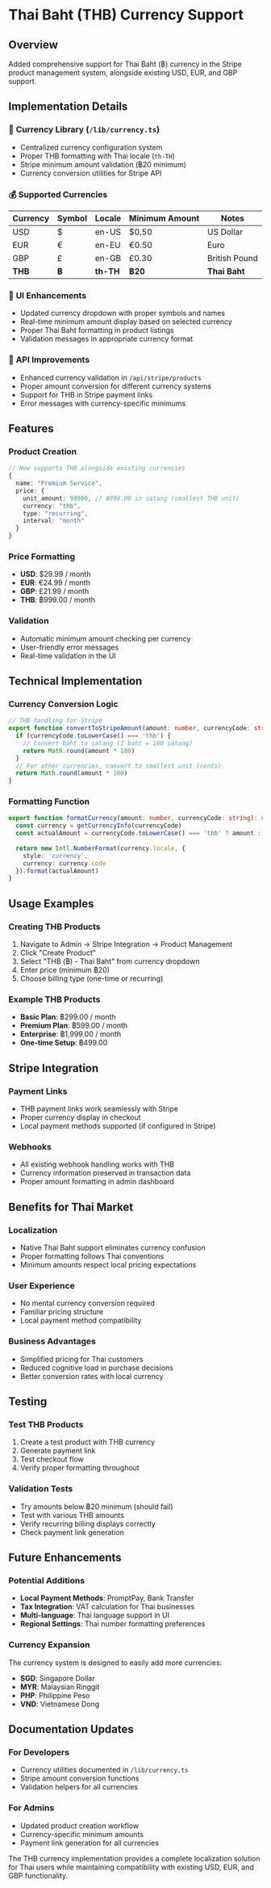 # Thai Baht (THB) Currency Support

## Overview
Added comprehensive support for Thai Baht (฿) currency in the Stripe product management system, alongside existing USD, EUR, and GBP support.

## Implementation Details

### 🏦 **Currency Library** (`/lib/currency.ts`)
- Centralized currency configuration system
- Proper THB formatting with Thai locale (`th-TH`)
- Stripe minimum amount validation (฿20 minimum)
- Currency conversion utilities for Stripe API

### 💰 **Supported Currencies**
| Currency | Symbol | Locale | Minimum Amount | Notes |
|----------|--------|--------|----------------|-------|
| USD | $ | en-US | $0.50 | US Dollar |
| EUR | € | en-EU | €0.50 | Euro |
| GBP | £ | en-GB | £0.30 | British Pound |
| **THB** | **฿** | **th-TH** | **฿20** | **Thai Baht** |

### 🎨 **UI Enhancements**
- Updated currency dropdown with proper symbols and names
- Real-time minimum amount display based on selected currency
- Proper Thai Baht formatting in product listings
- Validation messages in appropriate currency format

### 🔧 **API Improvements**
- Enhanced currency validation in `/api/stripe/products`
- Proper amount conversion for different currency systems
- Support for THB in Stripe payment links
- Error messages with currency-specific minimums

## Features

### **Product Creation**
```typescript
// Now supports THB alongside existing currencies
{
  name: "Premium Service",
  price: {
    unit_amount: 99900, // ฿999.00 in satang (smallest THB unit)
    currency: "thb",
    type: "recurring",
    interval: "month"
  }
}
```

### **Price Formatting**
- **USD**: $29.99 / month
- **EUR**: €24.99 / month  
- **GBP**: £21.99 / month
- **THB**: ฿999.00 / month

### **Validation**
- Automatic minimum amount checking per currency
- User-friendly error messages
- Real-time validation in the UI

## Technical Implementation

### **Currency Conversion Logic**
```typescript
// THB handling for Stripe
export function convertToStripeAmount(amount: number, currencyCode: string): number {
  if (currencyCode.toLowerCase() === 'thb') {
    // Convert baht to satang (1 baht = 100 satang)
    return Math.round(amount * 100)
  }
  // For other currencies, convert to smallest unit (cents)
  return Math.round(amount * 100)
}
```

### **Formatting Function**
```typescript
export function formatCurrency(amount: number, currencyCode: string): string {
  const currency = getCurrencyInfo(currencyCode)
  const actualAmount = currencyCode.toLowerCase() === 'thb' ? amount : amount / 100
  
  return new Intl.NumberFormat(currency.locale, {
    style: 'currency',
    currency: currency.code
  }).format(actualAmount)
}
```

## Usage Examples

### **Creating THB Products**
1. Navigate to Admin → Stripe Integration → Product Management
2. Click "Create Product"
3. Select "THB (฿) - Thai Baht" from currency dropdown
4. Enter price (minimum ฿20)
5. Choose billing type (one-time or recurring)

### **Example THB Products**
- **Basic Plan**: ฿299.00 / month
- **Premium Plan**: ฿599.00 / month
- **Enterprise**: ฿1,999.00 / month
- **One-time Setup**: ฿499.00

## Stripe Integration

### **Payment Links**
- THB payment links work seamlessly with Stripe
- Proper currency display in checkout
- Local payment methods supported (if configured in Stripe)

### **Webhooks**
- All existing webhook handling works with THB
- Currency information preserved in transaction data
- Proper amount formatting in admin dashboard

## Benefits for Thai Market

### **Localization**
- Native Thai Baht support eliminates currency confusion
- Proper formatting follows Thai conventions
- Minimum amounts respect local pricing expectations

### **User Experience**
- No mental currency conversion required
- Familiar pricing structure
- Local payment method compatibility

### **Business Advantages**
- Simplified pricing for Thai customers
- Reduced cognitive load in purchase decisions
- Better conversion rates with local currency

## Testing

### **Test THB Products**
1. Create a test product with THB currency
2. Generate payment link
3. Test checkout flow
4. Verify proper formatting throughout

### **Validation Tests**
- Try amounts below ฿20 minimum (should fail)
- Test with various THB amounts
- Verify recurring billing displays correctly
- Check payment link generation

## Future Enhancements

### **Potential Additions**
- **Local Payment Methods**: PromptPay, Bank Transfer
- **Tax Integration**: VAT calculation for Thai businesses
- **Multi-language**: Thai language support in UI
- **Regional Settings**: Thai number formatting preferences

### **Currency Expansion**
The currency system is designed to easily add more currencies:
- **SGD**: Singapore Dollar
- **MYR**: Malaysian Ringgit  
- **PHP**: Philippine Peso
- **VND**: Vietnamese Dong

## Documentation Updates

### **For Developers**
- Currency utilities documented in `/lib/currency.ts`
- Stripe amount conversion functions
- Validation helpers for all currencies

### **For Admins**
- Updated product creation workflow
- Currency-specific minimum amounts
- Payment link generation for all currencies

The THB currency implementation provides a complete localization solution for Thai users while maintaining compatibility with existing USD, EUR, and GBP functionality.